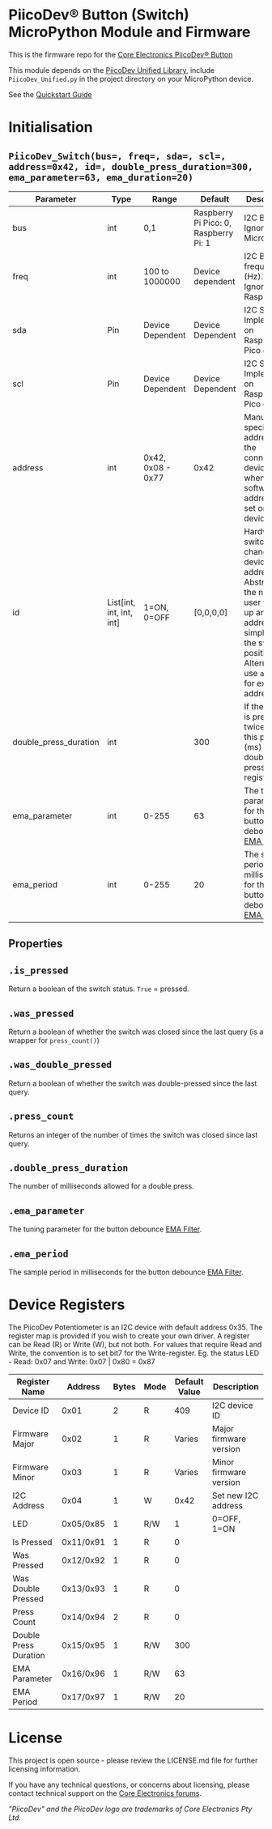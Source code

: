 # PiicoDev® Button (Switch) MicroPython Module and Firmware

This is the firmware repo for the [Core Electronics PiicoDev® Button](https://core-electronics.com.au/catalog/product/view/sku/CE08500)

This module depends on the [PiicoDev Unified Library](https://github.com/CoreElectronics/CE-PiicoDev-Unified), include `PiicoDev_Unified.py` in the project directory on your MicroPython device.

See the [Quickstart Guide](https://piico.dev/p21)

 # Initialisation
 
## `PiicoDev_Switch(bus=, freq=, sda=, scl=, address=0x42, id=, double_press_duration=300, ema_parameter=63, ema_duration=20)`
| Parameter             | Type                     | Range             | Default                               | Description                                                                                                                                                                            |
| --------------------- | ------------------------ | ----------------- | ------------------------------------- | -------------------------------------------------------------------------------------------------------------------------------------------------------------------------------------- |
| bus                   | int                      | 0,1               | Raspberry Pi Pico: 0, Raspberry Pi: 1 | I2C Bus.  Ignored on Micro:bit                                                                                                                                                         |
| freq                  | int                      | 100 to 1000000    | Device dependent                      | I2C Bus frequency (Hz).  Ignored on Raspberry Pi                                                                                                                                       |
| sda                   | Pin                      | Device Dependent  | Device Dependent                      | I2C SDA Pin. Implemented on Raspberry Pi Pico only                                                                                                                                     |
| scl                   | Pin                      | Device Dependent  | Device Dependent                      | I2C SCL Pin. Implemented on Raspberry Pi Pico only                                                                                                                                     |
| address               | int                      | 0x42, 0x08 - 0x77 | 0x42                                  | Manually specify the address of the connected device. For when a software address is set on the device.                                                                                |
| id                    | List[int, int, int, int] | 1=ON, 0=OFF       | [0,0,0,0]                             | Hardware switches change the device address - Abstracts the need for user to look up an address, simply input the switch positions. Alternatively, use `address` for explicit address. |
| double_press_duration | int                      |                   | 300                                   | If the button is pressed twice within this period (ms) a double-press will be registered                                                                                               |
| ema_parameter         | int                      | 0-255             | 63                                    | The tuning parameter for the button debounce [EMA Filter](https://en.wikipedia.org/wiki/Moving_average).                                                                               |
| ema_period            | int                      | 0-255             | 20                                    | The sample period in milliseconds for the button debounce [EMA Filter](https://en.wikipedia.org/wiki/Moving_average).                                                                  |

## Properties

## `.is_pressed`
 
Return a boolean of the switch status. `True` = pressed.

## `.was_pressed`
 
Return a boolean of whether the switch was closed since the last query (is a wrapper for `press_count()`)

## `.was_double_pressed`
 
Return a boolean of whether the switch was double-pressed since the last query.

## `.press_count`

Returns an integer of the number of times the switch was closed since last query.

## `.double_press_duration`

The number of milliseconds allowed for a double press.

## `.ema_parameter`

The tuning parameter for the button debounce [EMA Filter](https://en.wikipedia.org/wiki/Moving_average).

## `.ema_period`

The sample period in milliseconds for the button debounce [EMA Filter](https://en.wikipedia.org/wiki/Moving_average).

# Device Registers
The PiicoDev Potentiometer is an I2C device with default address 0x35. The register map is provided if you wish to create your own driver.
A register can be Read (R) or Write (W), but not both. For values that require Read and Write, the convention is to set bit7 for the Write-register. Eg. the status LED - Read: 0x07 and Write: 0x07 | 0x80 = 0x87

| Register Name         | Address   | Bytes  | Mode | Default Value    | Description
| --------------------- | --------- | ------ | ---- | ---------------- | -----------
| Device ID             | 0x01      | 2      | R    | 409              | I2C device ID
| Firmware Major        | 0x02      | 1      | R    | Varies           | Major firmware version
| Firmware Minor        | 0x03      | 1      | R    | Varies           | Minor firmware version
| I2C Address           | 0x04      | 1      | W    | 0x42             | Set new I2C address
| LED                   | 0x05/0x85 | 1      | R/W  | 1                | 0=OFF, 1=ON
| Is Pressed            | 0x11/0x91 | 1      | R    | 0                |
| Was Pressed           | 0x12/0x92 | 1      | R    | 0                |
| Was Double Pressed    | 0x13/0x93 | 1      | R    | 0                |
| Press Count           | 0x14/0x94 | 2      | R    | 0                |
| Double Press Duration | 0x15/0x95 | 1      | R/W  | 300              |
| EMA Parameter         | 0x16/0x96 | 1      | R/W  | 63               |
| EMA Period            | 0x17/0x97 | 1      | R/W  | 20               |

# License

This project is open source - please review the LICENSE.md file for further licensing information.

If you have any technical questions, or concerns about licensing, please contact technical support on the [Core Electronics forums](https://forum.core-electronics.com.au/).

*\"PiicoDev\" and the PiicoDev logo are trademarks of Core Electronics Pty Ltd.*
